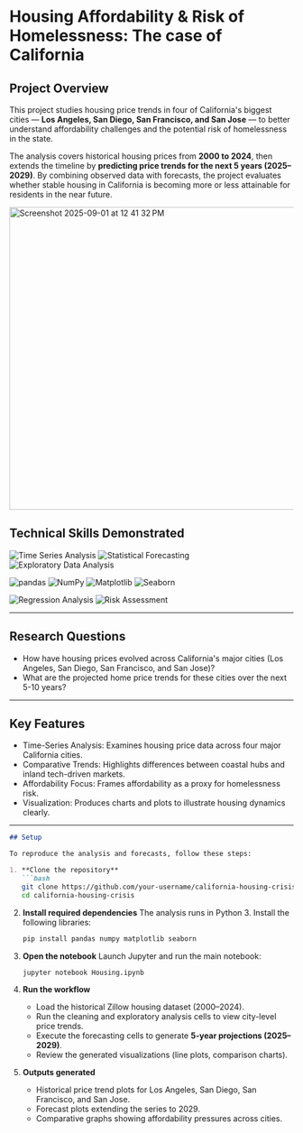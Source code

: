 # Housing Affordability & Risk of Homelessness: The case of California

## Project Overview  

This project studies housing price trends in four of California's biggest cities — **Los Angeles, San Diego, San Francisco, and San Jose** — to better understand affordability challenges and the potential risk of homelessness in the state.  

The analysis covers historical housing prices from **2000 to 2024**, then extends the timeline by **predicting price trends for the next 5 years (2025–2029)**. By combining observed data with forecasts, the project evaluates whether stable housing in California is becoming more or less attainable for residents in the near future.  

<img width="909" height="537" alt="Screenshot 2025-09-01 at 12 41 32 PM" src="https://github.com/user-attachments/assets/c5f5c862-5446-4dc4-9053-4b2932d53728" />

## Technical Skills Demonstrated

<div align="Left">

![Time Series Analysis](https://img.shields.io/badge/Time_Series_Analysis-8E44AD?style=for-the-badge&logo=chartdotjs&logoColor=white)
![Statistical Forecasting](https://img.shields.io/badge/Statistical_Forecasting-F39C12?style=for-the-badge&logo=tensorflow&logoColor=white)
![Exploratory Data Analysis](https://img.shields.io/badge/Exploratory_Data_Analysis-16A085?style=for-the-badge&logo=jupyter&logoColor=white)

![pandas](https://img.shields.io/badge/pandas-150458?style=for-the-badge&logo=pandas&logoColor=white)
![NumPy](https://img.shields.io/badge/numpy-013243?style=for-the-badge&logo=numpy&logoColor=white)
![Matplotlib](https://img.shields.io/badge/Matplotlib-11557c?style=for-the-badge&logo=python&logoColor=white)
![Seaborn](https://img.shields.io/badge/Seaborn-7DB46C?style=for-the-badge&logo=python&logoColor=white)

![Regression Analysis](https://img.shields.io/badge/Regression_Analysis-9B59B6?style=for-the-badge&logo=r&logoColor=white)
![Risk Assessment](https://img.shields.io/badge/Risk_Assessment-C0392B?style=for-the-badge&logo=riskmanagement&logoColor=white)

</div>

---

## Research Questions
- How have housing prices evolved across California's major cities (Los Angeles, San Diego, San Francisco, and San Jose)?  
- What are the projected home price trends for these cities over the next 5-10 years?
  
---

## Key Features

- Time-Series Analysis: Examines housing price data across four major California cities.  
- Comparative Trends: Highlights differences between coastal hubs and inland tech-driven markets.  
- Affordability Focus: Frames affordability as a proxy for homelessness risk.  
- Visualization: Produces charts and plots to illustrate housing dynamics clearly.  

---

````markdown
## Setup

To reproduce the analysis and forecasts, follow these steps:

1. **Clone the repository**
   ```bash
   git clone https://github.com/your-username/california-housing-crisis.git
   cd california-housing-crisis
````

2. **Install required dependencies**
   The analysis runs in Python 3. Install the following libraries:

   ```bash
   pip install pandas numpy matplotlib seaborn
   ```

3. **Open the notebook**
   Launch Jupyter and run the main notebook:

   ```bash
   jupyter notebook Housing.ipynb
   ```

4. **Run the workflow**

   * Load the historical Zillow housing dataset (2000–2024).
   * Run the cleaning and exploratory analysis cells to view city-level price trends.
   * Execute the forecasting cells to generate **5-year projections (2025–2029)**.
   * Review the generated visualizations (line plots, comparison charts).

5. **Outputs generated**

   * Historical price trend plots for Los Angeles, San Diego, San Francisco, and San Jose.
   * Forecast plots extending the series to 2029.
   * Comparative graphs showing affordability pressures across cities.

```


